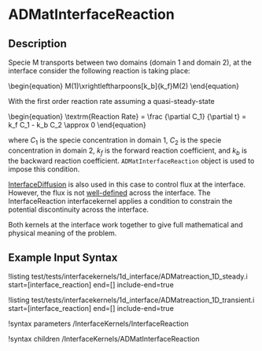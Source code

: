 # ADMatInterfaceReaction

## Description

Specie M transports between two domains (domain 1 and domain 2), at the interface consider the following reaction is taking place:

\begin{equation}
M(1)\xrightleftharpoons[k_b]{k_f}M(2)
\end{equation}

With the first order reaction rate assuming a quasi-steady-state

\begin{equation}
\textrm{Reaction Rate} = \frac {\partial C_1} {\partial t} = k_f C_1 - k_b C_2 \approx 0
\end{equation}

where $C_1$ is the specie concentration in domain 1, $C_2$ is the specie concentration in domain 2, $k_f$ is the forward reaction coefficient, and $k_b$ is the backward reaction coefficient. `ADMatInterfaceReaction` object is used to impose this condition.

[InterfaceDiffusion](/InterfaceKernels/index.md) is also used in this case to control flux at  the interface. However, the flux is not [well-defined](https://en.wikipedia.org/wiki/Well-defined_expression) across the interface. The InterfaceReaction interfacekernel applies a condition to constrain the potential discontinuity across the interface.

Both kernels at the interface work together to give full mathematical and physical meaning of the problem.

## Example Input Syntax

!listing test/tests/interfacekernels/1d_interface/ADMatreaction_1D_steady.i start=[interface_reaction] end=[] include-end=true

!listing test/tests/interfacekernels/1d_interface/ADMatreaction_1D_transient.i start=[interface_reaction] end=[] include-end=true

!syntax parameters /InterfaceKernels/InterfaceReaction

!syntax children /InterfaceKernels/ADMatInterfaceReaction
